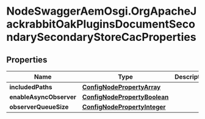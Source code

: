 # NodeSwaggerAemOsgi.OrgApacheJackrabbitOakPluginsDocumentSecondarySecondaryStoreCacProperties

## Properties
Name | Type | Description | Notes
------------ | ------------- | ------------- | -------------
**includedPaths** | [**ConfigNodePropertyArray**](ConfigNodePropertyArray.md) |  | [optional] 
**enableAsyncObserver** | [**ConfigNodePropertyBoolean**](ConfigNodePropertyBoolean.md) |  | [optional] 
**observerQueueSize** | [**ConfigNodePropertyInteger**](ConfigNodePropertyInteger.md) |  | [optional] 


